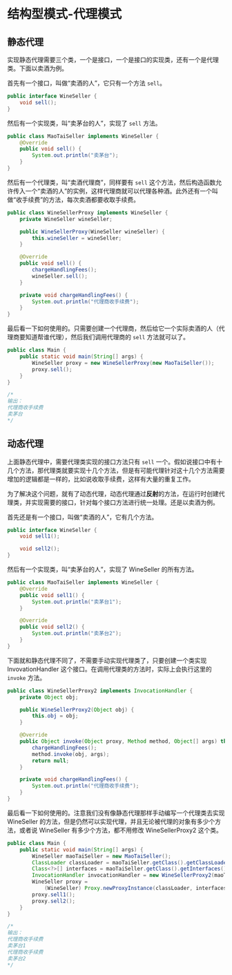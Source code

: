 # 结构型模式-代理模式

## 静态代理

实现静态代理需要三个类，一个是接口，一个是接口的实现类，还有一个是代理类。下面以卖酒为例。

首先有一个接口，叫做“卖酒的人”，它只有一个方法 `sell`。

```java
public interface WineSeller {
    void sell();
}
```

然后有一个实现类，叫“卖茅台的人”，实现了 `sell` 方法。

```java
public class MaoTaiSeller implements WineSeller {
    @Override
    public void sell() {
        System.out.println("卖茅台");
    }
}
```

然后有一个代理类，叫“卖酒代理商”，同样要有 `sell` 这个方法，然后构造函数允许传入一个“卖酒的人”的实例，这样代理商就可以代理各种酒。此外还有一个叫做“收手续费”的方法，每次卖酒都要收取手续费。

```java
public class WineSellerProxy implements WineSeller {
    private WineSeller wineSeller;

    public WineSellerProxy(WineSeller wineSeller) {
        this.wineSeller = wineSeller;
    }

    @Override
    public void sell() {
        chargeHandlingFees();
        wineSeller.sell();
    }

    private void chargeHandlingFees() {
        System.out.println("代理商收手续费");
    }
}
```

最后看一下如何使用的。只需要创建一个代理商，然后给它一个实际卖酒的人（代理商要知道帮谁代理），然后我们调用代理商的 `sell` 方法就可以了。

```java
public class Main {
    public static void main(String[] args) {
        WineSeller proxy = new WineSellerProxy(new MaoTaiSeller());
        proxy.sell();
    }
}

/*
输出：
代理商收手续费
卖茅台
*/
```

## 动态代理

上面静态代理中，需要代理类实现的接口方法只有 `sell` 一个。假如说接口中有十几个方法，那代理类就要实现十几个方法，但是有可能代理针对这十几个方法需要增加的逻辑都是一样的，比如说收取手续费，这样有大量的重复工作。

为了解决这个问题，就有了动态代理，动态代理通过**反射**的方法，在运行时创建代理类，并实现需要的接口，针对每个接口方法进行统一处理。还是以卖酒为例。

首先还是有一个接口，叫做“卖酒的人”，它有几个方法。

```java
public interface WineSeller {
    void sell1();

    void sell2();
}
```

然后有一个实现类，叫“卖茅台的人”，实现了 WineSeller 的所有方法。

```java
public class MaoTaiSeller implements WineSeller {
    @Override
    public void sell1() {
        System.out.println("卖茅台1");
    }

    @Override
    public void sell2() {
        System.out.println("卖茅台2");
    }
}
```

下面就和静态代理不同了，不需要手动实现代理类了，只要创建一个类实现 InvovationHandler 这个接口。在调用代理类的方法时，实际上会执行这里的 `invoke` 方法。

```java
public class WineSellerProxy2 implements InvocationHandler {
    private Object obj;

    public WineSellerProxy2(Object obj) {
        this.obj = obj;
    }

    @Override
    public Object invoke(Object proxy, Method method, Object[] args) throws Throwable {
        chargeHandlingFees();
        method.invoke(obj, args);
        return null;
    }

    private void chargeHandlingFees() {
        System.out.println("代理商收手续费");
    }
}
```

最后看一下如何使用的。注意我们没有像静态代理那样手动编写一个代理类去实现 WineSeller 的方法，但是仍然可以实现代理，并且无论被代理的对象有多少个方法，或者说 WineSeller 有多少个方法，都不用修改 WineSellerProxy2 这个类。

```java
public class Main {
    public static void main(String[] args) {
        WineSeller maoTaiSeller = new MaoTaiSeller();
        ClassLoader classLoader = maoTaiSeller.getClass().getClassLoader();  // 定义了代理类的类加载器
        Class<?>[] interfaces = maoTaiSeller.getClass().getInterfaces();  // 需要代理类实现的接口
        InvocationHandler invocationHandler = new WineSellerProxy2(maoTaiSeller);  // 方法调用的 handler
        WineSeller proxy =
            (WineSeller) Proxy.newProxyInstance(classLoader, interfaces, invocationHandler);
        proxy.sell1();
        proxy.sell2();
    }
}

/*
输出：
代理商收手续费
卖茅台1
代理商收手续费
卖茅台2
*/
```
